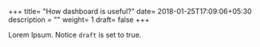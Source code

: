 +++
title= "How dashboard is useful?"
date= 2018-01-25T17:09:06+05:30
description = ""
weight= 1
draft= false
+++

Lorem Ipsum.
Notice `draft` is set to true.
